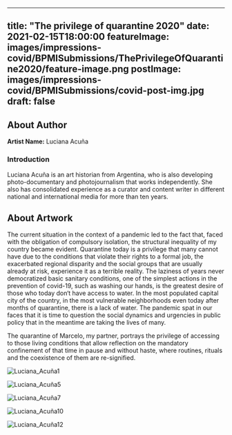 
---
title: "The privilege of quarantine 2020"
date: 2021-02-15T18:00:00
featureImage: images/impressions-covid/BPMISubmissions/ThePrivilegeOfQuarantine2020/feature-image.png
postImage: images/impressions-covid/BPMISubmissions/covid-post-img.jpg
draft: false
---

## About Author

**Artist Name:** Luciana Acuña 



### Introduction
Luciana Acuña is an art historian from Argentina, who is also developing photo-documentary and photojournalism that works independently. She also has consolidated experience as a curator and content writer in different national and international media for more than ten years.

## About Artwork
The current situation in the context of a pandemic led to the fact that, faced with the obligation of compulsory isolation, the structural inequality of my country became evident. Quarantine today is a privilege that many cannot have due to the conditions that violate their rights to a formal job, the exacerbated regional disparity and the social groups that are usually already at risk, experience it as a terrible reality. The laziness of years never democratized basic sanitary conditions, one of the simplest actions in the prevention of covid-19, such as washing our hands, is the greatest desire of those who today don‘t have access to water. In the most populated capital city of the country, in the most vulnerable neighborhoods even today after months of quarantine, there is a lack of water. The pandemic spat in our faces that it is time to question the social dynamics and urgencies in public policy that in the meantime are taking the lives of many.

The quarantine of Marcelo, my partner, portrays the privilege of accessing to those living conditions that allow reflection on the mandatory confinement of that time in pause and without haste, where routines, rituals and the coexistence of them are re-signified.


![Luciana_Acuña1](../../images/impressions-covid/BPMISubmissions/ThePrivilegeOfQuarantine2020/Luciana_Acuña1.jpg)

![Luciana_Acuña5](../../images/impressions-covid/BPMISubmissions/ThePrivilegeOfQuarantine2020/Luciana_Acuña5.jpg)

![Luciana_Acuña7](../../images/impressions-covid/BPMISubmissions/ThePrivilegeOfQuarantine2020/Luciana_Acuña7.jpg)

![Luciana_Acuña10](../../images/impressions-covid/BPMISubmissions/ThePrivilegeOfQuarantine2020/Luciana_Acuña10.jpg)

![Luciana_Acuña12](../../images/impressions-covid/BPMISubmissions/ThePrivilegeOfQuarantine2020/Luciana_Acuña12.jpg)
